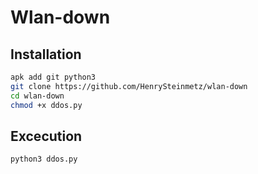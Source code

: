 # Wlan-down
## Installation
```bash
apk add git python3
git clone https://github.com/HenrySteinmetz/wlan-down
cd wlan-down
chmod +x ddos.py
```
## Excecution
```bash
python3 ddos.py
```
